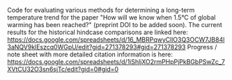 Code for evaluating various methods for determining a long-term temperature trend for the paper "How will we know when 1.5°C of global warming has been reached?" (preprint DOI to be added soon).
The current results for the historical hindcase comparisons are linked here: https://docs.google.com/spreadsheets/d/16_MBRPqwyCllO3Q3OCW7JB84l3aNQV9klEszcq0WGpU/edit?gid=271378293#gid=271378293
Progress / note sheet with more detailed citation information is here: https://docs.google.com/spreadsheets/d/1iShljXO2rmPHpPjPkBGbPSwZc_7XVtCU32O3sn6sjTc/edit?gid=0#gid=0
